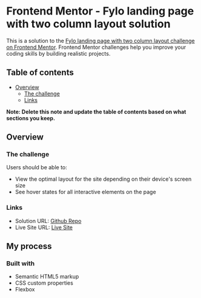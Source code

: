 # Frontend Mentor - Fylo landing page with two column layout solution

This is a solution to the [Fylo landing page with two column layout challenge on Frontend Mentor](https://www.frontendmentor.io/challenges/fylo-landing-page-with-two-column-layout-5ca5ef041e82137ec91a50f5). Frontend Mentor challenges help you improve your coding skills by building realistic projects. 

## Table of contents

- [Overview](#overview)
  - [The challenge](#the-challenge)
  - [Links](#links)


**Note: Delete this note and update the table of contents based on what sections you keep.**

## Overview

### The challenge

Users should be able to:

- View the optimal layout for the site depending on their device's screen size
- See hover states for all interactive elements on the page



### Links

- Solution URL: [Github Repo]([https://your-solution-url.com](https://github.com/Ikuewumi/fylo-landing-page-frontendmentor/))
- Live Site URL: [Live Site](https://reliable-pudding-25232e.netlify.app)

## My process

### Built with

- Semantic HTML5 markup
- CSS custom properties
- Flexbox


